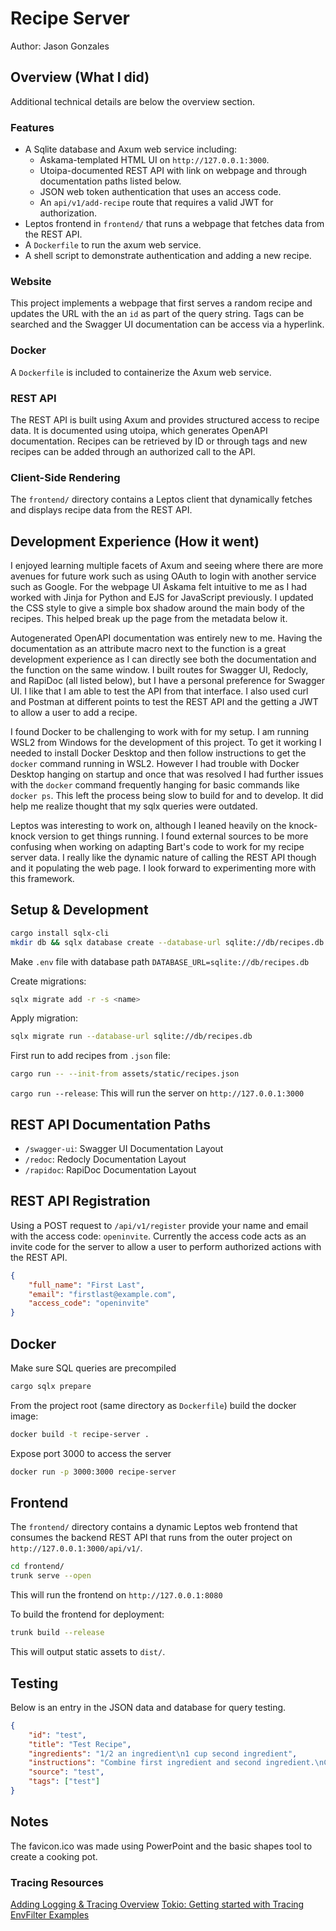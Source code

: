 # Recipe Server
Author: Jason Gonzales

## Overview (What I did)

Additional technical details are below the overview section.

### Features

- A Sqlite database and Axum web service including:
  - Askama-templated HTML UI on `http://127.0.0.1:3000`.
  - Utoipa-documented REST API with link on webpage and through documentation paths listed below.
  - JSON web token authentication that uses an access code.
  - An `api/v1/add-recipe` route that requires a valid JWT for authorization.
- Leptos frontend in `frontend/` that runs a webpage that fetches data from the REST API.
- A `Dockerfile` to run the axum web service.
- A shell script to demonstrate authentication and adding a new recipe.

### Website

This project implements a webpage that first serves a random recipe and updates
the URL with the an `id` as part of the query string. Tags can be searched and
the Swagger UI documentation can be access via a hyperlink.

### Docker

A `Dockerfile` is included to containerize the Axum web service.

### REST API

The REST API is built using Axum and provides structured access to recipe data. It is documented 
using utoipa, which generates OpenAPI documentation. Recipes can be retrieved by ID or through tags
and new recipes can be added through an authorized call to the API.

### Client-Side Rendering

The `frontend/` directory contains a Leptos client that dynamically fetches and displays recipe 
data from the REST API. 

## Development Experience (How it went)

I enjoyed learning multiple facets of Axum and seeing where there are more avenues for future work
such as using OAuth to login with another service such as Google. For the webpage UI Askama felt 
intuitive to me as I had worked with Jinja for Python and EJS for JavaScript previously. I updated
the CSS style to give a simple box shadow around the main body of the recipes. This helped break
up the page from the metadata below it.

Autogenerated OpenAPI documentation was entirely new to me. Having the documentation as an attribute 
macro next to the function is a great development experience as I can directly see both the
documentation and the function on the same window. I built routes for Swagger UI, Redocly, and 
RapiDoc (all listed below), but I have a personal preference for Swagger UI. I like that I am
able to test the API from that interface. I also used curl and Postman at different points
to test the REST API and the getting a JWT to allow a user to add a recipe.

I found Docker to be challenging to work with for my setup. I am running WSL2 from Windows for
the development of this project. To get it working I needed to install Docker Desktop and then
follow instructions to get the `docker` command running in WSL2. However I had trouble with
Docker Desktop hanging on startup and once that was resolved I had further issues with the
`docker` command frequently hanging for basic commands like `docker ps`. This left the process
being slow to build for and to develop. It did help me realize thought that my sqlx queries
were outdated.

Leptos was interesting to work on, although I leaned heavily on the knock-knock version to
get things running. I found external sources to be more confusing when working on adapting 
Bart's code to work for my recipe server data. I really like the dynamic nature of calling
the REST API though and it populating the web page. I look forward to experimenting more with this
framework.

## Setup & Development

```sh
cargo install sqlx-cli
mkdir db && sqlx database create --database-url sqlite://db/recipes.db
```

Make `.env` file with database path `DATABASE_URL=sqlite://db/recipes.db`

Create migrations:
```sh
sqlx migrate add -r -s <name>
```

Apply migration:
```sh
sqlx migrate run --database-url sqlite://db/recipes.db
```

First run to add recipes from `.json` file:
```sh
cargo run -- --init-from assets/static/recipes.json
```

`cargo run --release`: This will run the server on `http://127.0.0.1:3000`

## REST API Documentation Paths

- `/swagger-ui`: Swagger UI Documentation Layout
- `/redoc`: Redocly Documentation Layout
- `/rapidoc`: RapiDoc Documentation Layout  

## REST API Registration

Using a POST request to `/api/v1/register` provide your name and email with
the access code: `openinvite`. Currently the access code acts as an invite code
for the server to allow a user to perform authorized actions with the REST API.

```json
{
    "full_name": "First Last",
    "email": "firstlast@example.com",
    "access_code": "openinvite"
}
```

## Docker

Make sure SQL queries are precompiled
```sh
cargo sqlx prepare
```

From the project root (same directory as `Dockerfile`) build the docker image:
```sh
docker build -t recipe-server .
```

Expose port 3000 to access the server
```sh
docker run -p 3000:3000 recipe-server
```

## Frontend

The `frontend/` directory contains a dynamic Leptos web frontend that consumes the backend REST API 
that runs from the outer project on `http://127.0.0.1:3000/api/v1/`.

```sh
cd frontend/
trunk serve --open
```
This will run the frontend on `http://127.0.0.1:8080`

To build the frontend for deployment:
```sh
trunk build --release
```
This will output static assets to `dist/`.

## Testing

Below is an entry in the JSON data and database for query testing.
```json
{
    "id": "test",
    "title": "Test Recipe",
    "ingredients": "1/2 an ingredient\n1 cup second ingredient",
    "instructions": "Combine first ingredient and second ingredient.\nCook until ready to serve.",
    "source": "test",
    "tags": ["test"]
}
```

## Notes

The favicon.ico was made using PowerPoint and the basic shapes tool to create a cooking pot.

### Tracing Resources

[Adding Logging & Tracing Overview](https://carlosmv.hashnode.dev/adding-logging-and-tracing-to-an-axum-app-rust)
[Tokio: Getting started with Tracing](https://tokio.rs/tokio/topics/tracing)
[EnvFilter Examples](https://docs.rs/tracing-subscriber/latest/tracing_subscriber/filter/struct.EnvFilter.html#examples)
